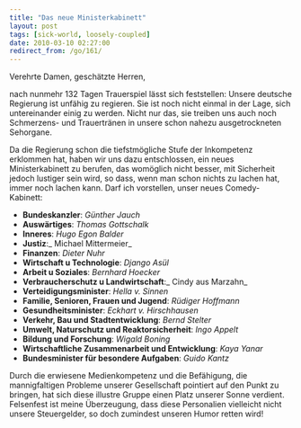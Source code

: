 ```yaml
---
title: "Das neue Ministerkabinett"
layout: post
tags: [sick-world, loosely-coupled]
date: 2010-03-10 02:27:00
redirect_from: /go/161/
---
```


Verehrte Damen, geschätzte Herren,

nach nunmehr 132 Tagen Trauerspiel lässt sich feststellen: Unsere deutsche Regierung ist unfähig zu regieren. Sie ist noch nicht einmal in der Lage, sich untereinander einig zu werden. Nicht nur das, sie treiben uns auch noch Schmerzens- und Trauertränen in unsere schon nahezu ausgetrockneten Sehorgane.

Da die Regierung schon die tiefstmögliche Stufe der Inkompetenz erklommen hat, haben wir uns dazu entschlossen, ein neues Ministerkabinett zu berufen, das womöglich nicht besser, mit Sicherheit jedoch lustiger sein wird, so dass, wenn man schon nichts zu lachen hat, immer noch lachen kann. Darf ich vorstellen, unser neues Comedy-Kabinett:

*   **Bundeskanzler**: _Günther Jauch_
*   **Auswärtiges**: _Thomas Gottschalk_
*   **Inneres**: _Hugo Egon Balder_
*   **Justiz**:_ Michael Mittermeier_
*   **Finanzen**: _Dieter Nuhr_
*   **Wirtschaft u Technologie**: _Django Asül_
*   **Arbeit u Soziales**: _Bernhard Hoecker_
*   **Verbraucherschutz u Landwirtschaft**:_ Cindy aus Marzahn_
*   **Verteidigungsminister**: _Hella v. Sinnen_
*   **Familie, Senioren, Frauen und Jugend**: _Rüdiger Hoffmann_
*   **Gesundheitsminister**: _Eckhart v. Hirschhausen_
*   **Verkehr, Bau und Stadtentwicklung**: _Bernd Stelter_
*   **Umwelt, Naturschutz und Reaktorsicherheit**: _Ingo Appelt_
*   **Bildung und Forschung**: _Wigald Boning_
*   **Wirtschaftliche Zusammenarbeit und Entwicklung**: _Kaya Yanar_
*   **Bundesminister für besondere Aufgaben**: _Guido Kantz_ 

Durch die erwiesene Medienkompetenz und die Befähigung, die mannigfaltigen Probleme unserer Gesellschaft pointiert auf den Punkt zu bringen, hat sich diese illustre Gruppe einen Platz unserer Sonne verdient. Felsenfest ist meine Überzeugung, dass diese Personalien vielleicht nicht unsere Steuergelder, so doch zumindest unseren Humor retten wird!